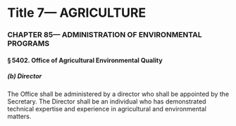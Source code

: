 
# Title 7— AGRICULTURE
### CHAPTER 85— ADMINISTRATION OF ENVIRONMENTAL PROGRAMS
#### § 5402. Office of Agricultural Environmental Quality
##### (b) Director

The Office shall be administered by a director who shall be appointed by the Secretary. The Director shall be an individual who has demonstrated technical expertise and experience in agricultural and environmental matters.

